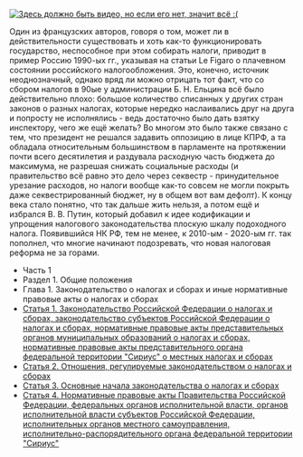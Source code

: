 [![Здесь должно быть видео, но если его нет, значит всё :(](https://i.ytimg.com/vi/nGsUF28F7kM/mqdefault.jpg)](https://www.youtube.com/watch?v=nGsUF28F7kM)

Один из французских авторов, говоря о том, может ли в действительности существовать и хоть как-то функционировать государство, неспособное при этом собирать налоги, приводит в пример Россию 1990-ых гг., указывая на статьи Le Figaro о плачевном состоянии российского налогообложения. Это, конечно, источник неоднозначный, однако вряд ли можно отрицать тот факт, что со сбором налогов в 90ые у администрации Б. Н. Ельцина всё было действительно плохо: большое количество списанных у других стран законов о разных налогах, которые нередко наслаивались друг на друга и попросту не исполнялись - ведь достаточно было дать взятку инспектору, чего же ещё желать? Во многом это было также связано с тем, что президент не решался задавить оппозицию в лице КПРФ, а та обладала относительным большинством в парламенте на протяжении почти всего десятилетия и раздувала расходную часть бюджета до максимума, не разрешая снижать социальные расходы (и правительство всё равно это дело через секвестр - принудительное урезание расходов, но налоги вообще как-то совсем не могли покрыть даже секвестрированный бюджет, ну в общем вот вам дефолт). К концу века стало понятно, что так дальше жить нельзя, а потом ещё и избрался В. В. Путин, который добавил к идее кодификации и упрощения налогового законодательства плоскую шкалу подоходного налога. Появившийся НК РФ, тем не менее, к 2010-ым - 2020-ым гг. так пополнел, что многие начинают подозревать, что новая налоговая реформа не за горами.

* Часть 1
* Раздел 1. Общие положения
* Глава 1. Законодательство о налогах и сборах и иные нормативные правовые акты о налогах и сборах
* [Статья 1. Законодательство Российской Федерации о налогах и сборах, законодательство субъектов Российской Федерации о налогах и сборах, нормативные правовые акты представительных органов муниципальных образований о налогах и сборах, нормативные правовые акты представительного органа федеральной территории "Сириус" о местных налогах и сборах](https://lalawland.github.io/eurasia/russia/taxes/art1)
* [Статья 2. Отношения, регулируемые законодательством о налогах и сборах](https://lalawland.github.io/eurasia/russia/taxes/art2)
* [Статья 3. Основные начала законодательства о налогах и сборах](https://lalawland.github.io/eurasia/russia/taxes/art3)
* [Статья 4. Нормативные правовые акты Правительства Российской Федерации, федеральных органов исполнительной власти, органов исполнительной власти субъектов Российской Федерации, исполнительных органов местного самоуправления, исполнительно-распорядительного органа федеральной территории "Сириус"](https://lalawland.github.io/eurasia/russia/taxes/art4)
